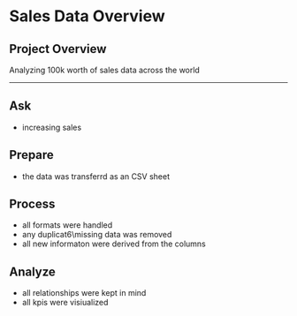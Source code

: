 # Sales Data Overview
## Project Overview

Analyzing 100k worth of sales data across the world

---

## Ask

- increasing sales

## Prepare

- the data was transferrd as an CSV sheet

## Process

- all formats were handled
- any duplicat6\missing data was removed
- all new informaton were derived from the columns

## Analyze 

- all relationships were kept in mind
- all kpis were visiualized

